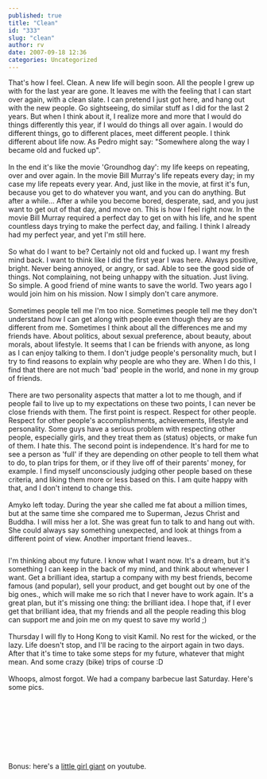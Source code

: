 ```yaml
---
published: true
title: "Clean"
id: "333"
slug: "clean"
author: rv
date: 2007-09-18 12:36
categories: Uncategorized
---
```

That's how I feel. Clean. A new life will begin soon. All the people I grew up with for the last year are gone. It leaves me with the feeling that I can start over again, with a clean slate. I can pretend I just got here, and hang out with the new people. Go sightseeing, do similar stuff as I did for the last 2 years. But when I think about it, I realize more and more that I would do things differently this year, if I would do things all over again. I would do different things, go to different places, meet different people. I think different about life now. As Pedro might say: "Somewhere along the way I became old and fucked up".<br /><br />In the end it's like the movie 'Groundhog day': my life keeps on repeating, over and over again. In the movie Bill Murray's life repeats every day; in my case my life repeats every year. And, just like in the movie, at first it's fun, because you get to do whatever you want, and you can do anything. But after a while... After a while you become bored, desperate, sad, and you just want to get out of that day, and move on. This is how I feel right now. In the movie Bill Murray required a perfect day to get on with his life, and he spent countless days trying to make the perfect day, and failing. I think I already had my perfect year, and yet I'm still here.<br /><br />So what do I want to be? Certainly not old and fucked up. I want my fresh mind back. I want to think like I did the first year I was here. Always positive, bright. Never being annoyed, or angry, or sad. Able to see the good side of things. Not complaining, not being unhappy with the situation. Just living. So simple. A good friend of mine wants to save the world. Two years ago I would join him on his mission. Now I simply don't care anymore.<br /><br />Sometimes people tell me I'm too nice. Sometimes people tell me they don't understand how I can get along with people even though they are so different from me. Sometimes I think about all the differences me and my friends have. About politics, about sexual preference, about beauty, about morals, about lifestyle. It seems that I can be friends with anyone, as long as I can enjoy talking to them. I don't judge people's personality much, but I try to find reasons to explain why people are who they are. When I do this, I find that there are not much 'bad' people in the world, and none in my group of friends.<br /><br />There are two personality aspects that matter a lot to me though, and if people fail to live up to my expectations on these two points, I can never be close friends with them. The first point is respect. Respect for other people. Respect for other people's accomplishments, achievements, lifestyle and personality. Some guys have a serious problem with respecting other people, especially girls, and they treat them as (status) objects, or make fun of them. I hate this. The second point is independence. It's hard for me to see a person as 'full' if they are depending on other people to tell them what to do, to plan trips for them, or if they live off of their parents' money, for example. I find myself unconsciously judging other people based on these criteria, and liking them more or less based on this. I am quite happy with that, and I don't intend to change this.<br /><br />Amyko left today. During the year she called me fat about a million times, but at the same time she compared me to Superman, Jezus Christ and Buddha. I will miss her a lot. She was great fun to talk to and hang out with. She could always say something unexpected, and look at things from a different point of view. Another important friend leaves..<br /><br /><a href="http://bp1.blogger.com/_RIq3e2nKDHo/Ru_MOWTTUEI/AAAAAAAABrE/6y4weEkUjfM/s1600-h/IMG_5643.jpg"><img style="display:block;text-align:center;cursor:pointer;margin:0 auto 10px;" src="http://bp1.blogger.com/_RIq3e2nKDHo/Ru_MOWTTUEI/AAAAAAAABrE/6y4weEkUjfM/s320/IMG_5643.jpg" alt="" border="0" /></a>I'm thinking about my future. I know what I want now. It's a dream, but it's something I can keep in the back of my mind, and think about whenever I want. Get a brilliant idea, startup a company with my best friends, become famous (and popular), sell your product, and get bought out by one of the big ones., which will make me so rich that I never have to work again. It's a great plan, but it's missing one thing: the brilliant idea. I hope that, if I ever get that brilliant idea, that my friends and all the people reading this blog can support me and join me on my quest to save my world ;)<br /><br />Thursday I will fly to Hong Kong to visit Kamil. No rest for the wicked, or the lazy. Life doesn't stop, and I'll be racing to the airport again in two days. After that it's time to take some steps for my future, whatever that might mean. And some crazy (bike) trips of course :D<br /><br />Whoops, almost forgot. We had a company barbecue last Saturday. Here's some pics.<br /><br /><a href="http://bp1.blogger.com/_RIq3e2nKDHo/Ru_RAWTTUFI/AAAAAAAABrM/KzGhJUOXY7E/s1600-h/IMG_3713.JPG"><img style="display:block;text-align:center;cursor:pointer;margin:0 auto 10px;" src="http://bp1.blogger.com/_RIq3e2nKDHo/Ru_RAWTTUFI/AAAAAAAABrM/KzGhJUOXY7E/s320/IMG_3713.JPG" alt="" border="0" /></a><br /><a href="http://bp3.blogger.com/_RIq3e2nKDHo/Ru_RA2TTUGI/AAAAAAAABrU/UA1tLeeCsFo/s1600-h/IMG_3740.jpg"><img style="display:block;text-align:center;cursor:pointer;margin:0 auto 10px;" src="http://bp3.blogger.com/_RIq3e2nKDHo/Ru_RA2TTUGI/AAAAAAAABrU/UA1tLeeCsFo/s320/IMG_3740.jpg" alt="" border="0" /></a><br /><a href="http://bp1.blogger.com/_RIq3e2nKDHo/Ru_RBWTTUHI/AAAAAAAABrc/fudjpWT9MWg/s1600-h/IMG_3772.JPG"><img style="display:block;text-align:center;cursor:pointer;margin:0 auto 10px;" src="http://bp1.blogger.com/_RIq3e2nKDHo/Ru_RBWTTUHI/AAAAAAAABrc/fudjpWT9MWg/s320/IMG_3772.JPG" alt="" border="0" /></a><br /><a href="http://bp3.blogger.com/_RIq3e2nKDHo/Ru_RB2TTUII/AAAAAAAABrk/GMPXtcvpe1o/s1600-h/IMG_3856.JPG"><img style="display:block;text-align:center;cursor:pointer;margin:0 auto 10px;" src="http://bp3.blogger.com/_RIq3e2nKDHo/Ru_RB2TTUII/AAAAAAAABrk/GMPXtcvpe1o/s320/IMG_3856.JPG" alt="" border="0" /></a><br /><br />Bonus: here's a <a href="https://www.youtube.com/watch?v=qBXr15K2uSc">little girl giant</a> on youtube.